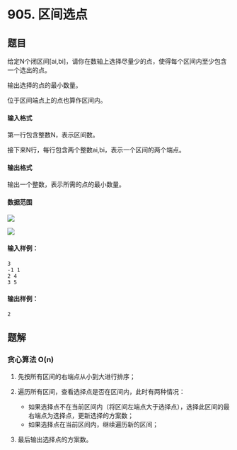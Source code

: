 <!--
 * @Author: shaqsnake
 * @Email: shaqsnake@gmail.com
 * @Date: 2019-09-16 15:58:00
 * @LastEditTime: 2019-09-17 10:27:49
 * @Description: Acwing 905
 -->

# 905. 区间选点

## 题目

给定N个闭区间[ai,bi]，请你在数轴上选择尽量少的点，使得每个区间内至少包含一个选出的点。

输出选择的点的最小数量。

位于区间端点上的点也算作区间内。

#### 输入格式

第一行包含整数N，表示区间数。

接下来N行，每行包含两个整数ai,bi，表示一个区间的两个端点。

#### 输出格式

输出一个整数，表示所需的点的最小数量。

#### 数据范围

![](http://latex.codecogs.com/gif.latex?\\1%20\leq%20N%20\leq%2010^{9})

![](http://latex.codecogs.com/gif.latex?\\-10^{9}%20\leq%20a_{i}%20\leq%20b_{i}%20\leq%2010^{9})

#### 输入样例：

```
3
-1 1
2 4
3 5
```

#### 输出样例：

```
2
```

## 题解

### 贪心算法 O(n)

1. 先按所有区间的右端点从小到大进行排序；
2. 遍历所有区间，查看选择点是否在区间内，此时有两种情况：

    - 如果选择点不在当前区间内（将区间左端点大于选择点），选择此区间的最右端点为选择点，更新选择的方案数；
    - 如果选择点在当前区间内，继续遍历新的区间；

3. 最后输出选择点的方案数。
